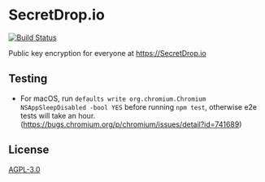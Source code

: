 # SecretDrop.io
[![Build Status](https://travis-ci.org/CoolCyberBrain/SecretDrop.io.svg?branch=master)](https://travis-ci.org/CoolCyberBrain/SecretDrop.io)

Public key encryption for everyone at https://SecretDrop.io

## Testing

- For macOS, run `defaults write org.chromium.Chromium NSAppSleepDisabled -bool YES` before running `npm test`, otherwise e2e tests will take an hour. (https://bugs.chromium.org/p/chromium/issues/detail?id=741689)

## License

[AGPL-3.0](https://www.gnu.org/licenses/agpl-3.0.en.html)
